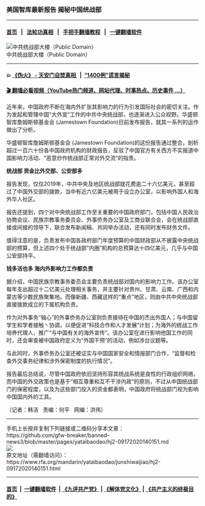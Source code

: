 ### 美国智库最新报告  揭秘中国统战部
------------------------

#### [首页](https://github.com/gfw-breaker/banned-news3/blob/master/README.md) &nbsp;&nbsp;|&nbsp;&nbsp; [法轮功真相](https://github.com/begood0513/basic/blob/master/README.md)  &nbsp;&nbsp;|&nbsp;&nbsp; [手把手翻墙教程](https://github.com/gfw-breaker/guides/wiki)  &nbsp;&nbsp;|&nbsp;&nbsp; [一键翻墙软件](https://github.com/gfw-breaker/nogfw/blob/master/README.md)  



<div id="headerimg">
 <img alt="中共统战部大楼（Public Domain）" src="https://www.rfa.org/mandarin/yataibaodao/junshiwaijiao/hj2-09172020140151.html/hj0917e.jpg/image" title="中共统战部大楼（Public Domain）"/>
 <div id="headerimgcontents">
  <div id="headerimgcaption">
   <span>
    中共统战部大楼（Public Domain）
   </span>
   <!-- zoomattribute -->
  </div>
  <!-- headerimgcaption -->
 </div>
 <!-- headerimagecontents -->
</div>

<hr/>


#### 💥 [《伪火》 - 天安门自焚真相 ](http://158.247.195.190:10000/videos/blog/weihuo.html)&nbsp; |&nbsp; [“1400例”谎言揭秘  ](http://158.247.195.190:10000/videos/blog/jiexi1400.html)

#### [ 🎬  翻墙必看视频（YouTube热门频道、网站代理、时事热点、历史事件 ...）](https://github.com/gfw-breaker/links/blob/master/banned.md)

<div id="storytext">
 <div>
  <div class="slot_header">
  </div>
 </div>
 <p>
  近年来，中国政府不断在海内外扩张其影响力的行为引发国际社会的密切关注。作为发起和管理中国“大外宣“工作的中共中央统战部，也逐渐进入公众视野。华盛顿智库詹姆斯顿基金会 (Jamestown Foundation)日前发布报告，就其一系列的运作做出了分析。
 </p>
 <p>
  华盛顿智库詹姆斯顿基金会 (Jamestown Foundation)的这份报告通过整合，剖析超过一百六十份各中国政府机构的财政报告，反驳了中国官方有关西方不实报道中国影响力活动、“恶意炒作统战部正常对外交流”的指责。
 </p>
 <p>
 </p>
 <p>
  <b>
  </b>
 </p>
 <div>
  <p>
  </p>
  <p>
   <b>
    统战部
   </b>
   <b>
    资金比外交部、公安部多
   </b>
  </p>
  <p>
   报告发现，仅仅2019年，中共中央及地区统战部就花费逾二十六亿美元，甚至超过了中国外交部的拨款，当中有近六亿美元被用于设立办公室，以影响外国人和海外华人社区。
  </p>
  <p>
   报告还提到，四个对中央统战部工作至关重要的中国政府部门，包括中国人民政治协商会议、民族宗教事务委员会、外事侨务办公室及工商业联合会，会在统战部直接或间接的领导下，联合发布新闻稿、共同举办活动，还有同时发布财务文件。
  </p>
  <p>
   值得注意的是，负责发布中国各政府部门年度预算的中国财政部从不披露中央统战部的预算，但上述四个处于统战部“内圈”机构的总预算达十四亿美元，几乎与中国公安部持平。
  </p>
  <p>
   <b>
    钱多活也多
   </b>
   <b>
   </b>
   <b>
    海内外影响力工作都负责
   </b>
  </p>
  <p>
   据介绍，中国民族宗教事务委员会主要负责统战部对国内的影响力工作。该办公室每年支出超过十二亿美元处理相关事务，并主要针对贵州、甘肃、云南、广西和内蒙古等少数民族聚集地。而像新疆、西藏这样的“重点”地区，则由中共中央统战部直接拨款成立的下属机构负责。
  </p>
  <p>
   作为对外事务“轴心”的外事侨务办公室则负责接待在中国的杰出外国人；与中国留学生和学者接触丶协调，以便促进“科技合作和人才发展”计划；为海外的统战工作培养代理人，推广“与中国有关的海外宣传”。该办公室在进行影响他国工作的同时，还会审查被中国政府定义为“外国干预”的活动，例如涉台议题等。
  </p>
  <p>
   与此同时，外事侨务办公室还被证实与中国国家安全和情报部门合作，“监督和检查外交事务纪律和涉外保密制度的执行情况”。
  </p>
  <p>
   报告最后总结说，尽管中国政府依旧坚持形容其统战系统是良性的行政组织网络，而中国的外交政策也是基于“相互尊重和互不干涉内政”的原则，不过从中国统战部门的保密程度，以及为这些部门投入的资金都表明，中国政府将统战部门视为影响中国国内外的工具。
  </p>
  <p>
  </p>
  <p>
   （记者：韩洁   责编：何平   网编：洪伟）
  </p>
 </div>
</div>

<hr/>
手机上长按并复制下列链接或二维码分享本文章：<br/>
https://github.com/gfw-breaker/banned-news3/blob/master/pages/yataibaodao/hj2-09172020140151.md <br/>
<a href='https://github.com/gfw-breaker/banned-news3/blob/master/pages/yataibaodao/hj2-09172020140151.md'><img src='https://github.com/gfw-breaker/banned-news3/blob/master/pages/yataibaodao/hj2-09172020140151.md.png'/></a> <br/>
原文地址（需翻墙访问）：https://www.rfa.org/mandarin/yataibaodao/junshiwaijiao/hj2-09172020140151.html


------------------------
#### [首页](https://github.com/gfw-breaker/banned-news3/blob/master/README.md) &nbsp;|&nbsp; [一键翻墙软件](https://github.com/gfw-breaker/nogfw/blob/master/README.md) &nbsp;| [《九评共产党》](https://github.com/gfw-breaker/9ping.md/blob/master/README.md#九评之一评共产党是什么) | [《解体党文化》](https://github.com/gfw-breaker/jtdwh.md/blob/master/README.md) | [《共产主义的终极目的》](https://github.com/gfw-breaker/gczydzjmd.md/blob/master/README.md)


<img src='http://gfw-breaker.win/banned-news3/pages/yataibaodao/hj2-09172020140151.md' width='0px' height='0px'/>
